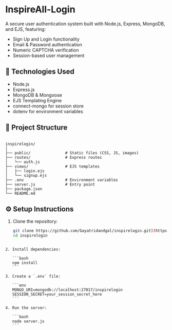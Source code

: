 # InspireAll-Login
A secure user authentication system built with Node.js, Express, MongoDB, and EJS, featuring:

- Sign Up and Login functionality
- Email & Password authentication
- Numeric CAPTCHA verification
- Session-based user management

## 🔧 Technologies Used

- Node.js
- Express.js
- MongoDB & Mongoose
- EJS Templating Engine
- connect-mongo for session store
- dotenv for environment variables

## 📁 Project Structure

```

inspirelogin/
│
├── public/               # Static files (CSS, JS, images)
├── routes/               # Express routes
│   └── auth.js
├── views/                # EJS templates
│   ├── login.ejs
│   └── signup.ejs
├── .env                  # Environment variables
├── server.js             # Entry point
├── package.json
└── README.md

````

## ⚙️ Setup Instructions

1. Clone the repository:
   ```bash
   git clone https://github.com/Gayatridandgal/inspirelogin.git](https://github.com/Gayatridandgal/InspireAll-Login
   cd inspirelogin
````

2. Install dependencies:

   ```bash
   npm install
   ```

3. Create a `.env` file:

   ```env
   MONGO_URI=mongodb://localhost:27017/inspirelogin
   SESSION_SECRET=your_session_secret_here
   ```

4. Run the server:

   ```bash
   node server.js
   ```
